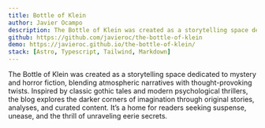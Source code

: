 ```yaml
---
title: Bottle of Klein
author: Javier Ocampo
description: The Bottle of Klein was created as a storytelling space dedicated to mystery and horror fiction, blending atmospheric narratives with thought-provoking twists. Inspired by classic gothic tales and modern psychological thrillers, the blog explores the darker corners of imagination through original stories, analyses, and curated content. It’s a home for readers seeking suspense, unease, and the thrill of unraveling eerie secrets.
github: https://github.com/javieroc/the-bottle-of-klein
demo: https://javieroc.github.io/the-bottle-of-klein/
stack: [Astro, Typescript, Tailwind, Markdown]
---
```

The Bottle of Klein was created as a storytelling space dedicated to mystery and horror fiction, blending atmospheric narratives with thought-provoking twists. Inspired by classic gothic tales and modern psychological thrillers, the blog explores the darker corners of imagination through original stories, analyses, and curated content. It’s a home for readers seeking suspense, unease, and the thrill of unraveling eerie secrets.
